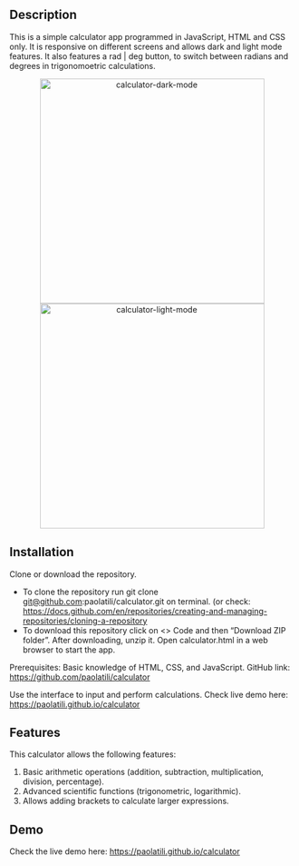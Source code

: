 ## Description


This is a simple calculator app programmed in JavaScript, HTML and CSS only. It is responsive on different screens and allows dark and light mode features. It also features a rad | deg button, to switch between radians and degrees in trigonomoetric calculations.
<p align="center">
  <img width="396" alt="calculator-dark-mode" src="https://github.com/user-attachments/assets/4ea010ec-216a-4422-8c9a-1d9e7526d41e">
<img width="396" alt="calculator-light-mode" src="https://github.com/user-attachments/assets/16dfb493-48fe-48b6-b9cc-dee36f2ec92c">
</p>


## Installation

Clone or download the repository.
* To clone the repository run git clone git@github.com:paolatili/calculator.git on terminal. (or check: https://docs.github.com/en/repositories/creating-and-managing-repositories/cloning-a-repository 
* To download this repository click on <> Code and then “Download ZIP folder”. After downloading, unzip it.
Open calculator.html in a web browser to start the app.

Prerequisites: Basic knowledge of HTML, CSS, and JavaScript.
GitHub link: https://github.com/paolatili/calculator

Use the interface to input and perform calculations.
Check live demo here: https://paolatili.github.io/calculator

## Features

This calculator allows the following features:

1. Basic arithmetic operations (addition, subtraction, multiplication, division, percentage).
2. Advanced scientific functions (trigonometric, logarithmic).
3. Allows adding brackets to calculate larger expressions.

## Demo

Check the live demo here: https://paolatili.github.io/calculator
